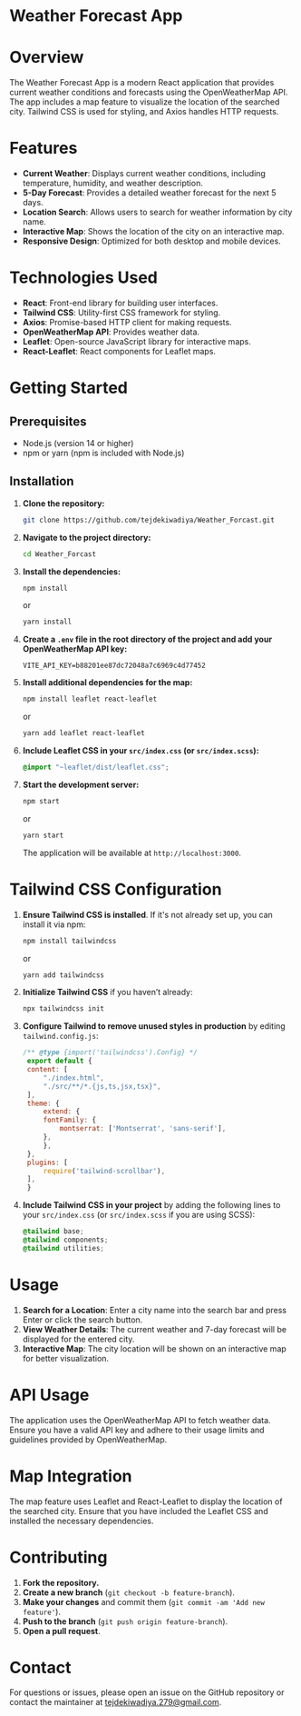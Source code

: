 # Weather Forecast App

# Overview

The Weather Forecast App is a modern React application that provides current weather conditions and forecasts using the OpenWeatherMap API. The app includes a map feature to visualize the location of the searched city. Tailwind CSS is used for styling, and Axios handles HTTP requests.

# Features

- **Current Weather**: Displays current weather conditions, including temperature, humidity, and weather description.
- **5-Day Forecast**: Provides a detailed weather forecast for the next 5 days.
- **Location Search**: Allows users to search for weather information by city name.
- **Interactive Map**: Shows the location of the city on an interactive map.
- **Responsive Design**: Optimized for both desktop and mobile devices.

# Technologies Used

- **React**: Front-end library for building user interfaces.
- **Tailwind CSS**: Utility-first CSS framework for styling.
- **Axios**: Promise-based HTTP client for making requests.
- **OpenWeatherMap API**: Provides weather data.
- **Leaflet**: Open-source JavaScript library for interactive maps.
- **React-Leaflet**: React components for Leaflet maps.

# Getting Started

## Prerequisites

- Node.js (version 14 or higher)
- npm or yarn (npm is included with Node.js)

## Installation

1. **Clone the repository:**

   ```bash
   git clone https://github.com/tejdekiwadiya/Weather_Forcast.git
   ```

2. **Navigate to the project directory:**

   ```bash
   cd Weather_Forcast
   ```

3. **Install the dependencies:**

   ```bash
   npm install
   ```

   or

   ```bash
   yarn install
   ```

4. **Create a `.env` file in the root directory of the project and add your OpenWeatherMap API key:**

   ```env
   VITE_API_KEY=b88201ee87dc72048a7c6969c4d77452
   ```

5. **Install additional dependencies for the map:**

   ```bash
   npm install leaflet react-leaflet
   ```

   or

   ```bash
   yarn add leaflet react-leaflet
   ```

6. **Include Leaflet CSS in your `src/index.css` (or `src/index.scss`):**

   ```css
   @import "~leaflet/dist/leaflet.css";
   ```

7. **Start the development server:**

   ```bash
   npm start
   ```

   or

   ```bash
   yarn start
   ```

   The application will be available at `http://localhost:3000`.

# Tailwind CSS Configuration

1. **Ensure Tailwind CSS is installed**. If it's not already set up, you can install it via npm:

   ```bash
   npm install tailwindcss
   ```

   or

   ```bash
   yarn add tailwindcss
   ```

2. **Initialize Tailwind CSS** if you haven’t already:

   ```bash
   npx tailwindcss init
   ```

3. **Configure Tailwind to remove unused styles in production** by editing `tailwind.config.js`:

   ```javascript
   /** @type {import('tailwindcss').Config} */
    export default {
    content: [
        "./index.html",
        "./src/**/*.{js,ts,jsx,tsx}",
    ],
    theme: {
        extend: {
        fontFamily: {
            montserrat: ['Montserrat', 'sans-serif'],
        },
        },
    },
    plugins: [
        require('tailwind-scrollbar'),
    ],
    }
   ```

4. **Include Tailwind CSS in your project** by adding the following lines to your `src/index.css` (or `src/index.scss` if you are using SCSS):

   ```css
   @tailwind base;
   @tailwind components;
   @tailwind utilities;
   ```

# Usage

1. **Search for a Location**: Enter a city name into the search bar and press Enter or click the search button.
2. **View Weather Details**: The current weather and 7-day forecast will be displayed for the entered city.
3. **Interactive Map**: The city location will be shown on an interactive map for better visualization.

# API Usage

The application uses the OpenWeatherMap API to fetch weather data. Ensure you have a valid API key and adhere to their usage limits and guidelines provided by OpenWeatherMap.

# Map Integration

The map feature uses Leaflet and React-Leaflet to display the location of the searched city. Ensure that you have included the Leaflet CSS and installed the necessary dependencies.

# Contributing

1. **Fork the repository.**
2. **Create a new branch** (`git checkout -b feature-branch`).
3. **Make your changes** and commit them (`git commit -am 'Add new feature'`).
4. **Push to the branch** (`git push origin feature-branch`).
5. **Open a pull request**.

# Contact

For questions or issues, please open an issue on the GitHub repository or contact the maintainer at [tejdekiwadiya.279@gmail.com](mailto:tejdekiwadiya.279@gmail.com).